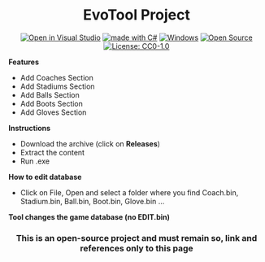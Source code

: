 <div align="center">

# EvoTool Project
</div>

<div align="center">

[![Open in Visual Studio](https://img.shields.io/badge/Open%20in-Visual%20Studio-1f425f.svg)](https://visualstudio.microsoft.com/it/downloads/)
[![made with C#](https://img.shields.io/badge/Made%20with-C%23-1f425f.svg)](https://visualstudio.microsoft.com/it/downloads/)
[![Windows](https://img.shields.io/badge/os-windows-green.svg)](https://www.microsoft.com/it-it/windows)
[![Open Source](https://img.shields.io/badge/Open%20Source-online-green.svg)](https://github.com/dariodenardi/eFootball2022Project)
[![License: CC0-1.0](https://img.shields.io/badge/License-CC0%201.0-blue.svg)](http://creativecommons.org/publicdomain/zero/1.0/)
</div>

**Features**

- Add Coaches Section
- Add Stadiums Section
- Add Balls Section
- Add Boots Section
- Add Gloves Section

**Instructions**
- Download the archive (click on **Releases**)
- Extract the content
- Run .exe

**How to edit database**
- Click on File, Open and select a folder where you find Coach.bin, Stadium.bin, Ball.bin, Boot.bin, Glove.bin ...

**Tool changes the game database (no EDIT.bin)**



<div align="center">

### This is an open-source project and must remain so, link and references only to this page
</div>
